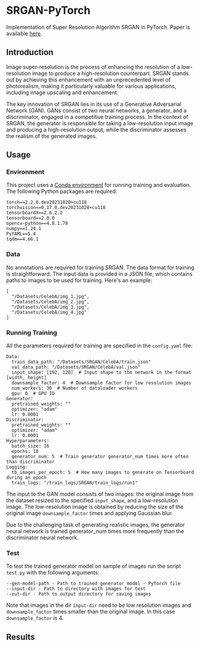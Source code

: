 # SRGAN-PyTorch
Implementation of Super Resolution Algorithm SRGAN in PyTorch. Paper is available [here](https://arxiv.org/pdf/1609.04802.pdf).

## Introduction
Image super-resolution is the process of enhancing the resolution of a low-resolution image to produce a high-resolution counterpart. SRGAN stands out by achieving this enhancement with an unprecedented level of photorealism, making it particularly valuable for various applications, including image upscaling and enhancement.

The key innovation of SRGAN lies in its use of a Generative Adversarial Network (GAN). GANs consist of two neural networks, a generator, and a discriminator, engaged in a competitive training process. In the context of SRGAN, the generator is responsible for taking a low-resolution input image and producing a high-resolution output, while the discriminator assesses the realism of the generated images.

## Usage

### Environment
This project uses a [Conda environment](https://conda.io/projects/conda/en/latest/user-guide/tasks/manage-environments.html#managing-environments) for running training and evaluation. The following Python packages are required:
```
torch==2.2.0.dev20231020+cu118
torchvision==0.17.0.dev20231020+cu118
tensorboardX==2.6.2.2
tensorboard==2.8.0
opencv-python==4.8.1.78
numpy==1.24.1
PyYAML==5.4
tqdm==4.66.1
```

### Data
No annotations are required for training SRGAN. The data format for training is straightforward. The input data is provided in a JSON file, which contains paths to images to be used for training. Here's an example:
```
[
  "/Datasets/CelebA/img_1.jpg",
  "/Datasets/CelebA/img_2.jpg",
  "/Datasets/CelebA/img_3.jpg",
  "/Datasets/CelebA/img_4.jpg"
]
```
### Running Training
All the parameters required for training are specified in the `config.yaml` file:
```
Data:
  train_data_path: "/Datasets/SRGAN/CelebA/train.json"
  val_data_path: "/Datasets/SRGAN/CelebA/val.json"
  input_shape: [192, 128]  # Input shape to the network in the format [width, height]
  downsample_factor: 4  # Downsample factor for low resolution images
  num_workers: 30  # Number of dataloader workers
  gpu: 0  # GPU ID
Generator:
  pretrained_weights: ""
  optimizer: "adam"
  lr: 0.0001
Discriminator:
  pretrained_weights: ""
  optimizer: "adam"
  lr: 0.0001
Hyperparameters:
  batch_size: 16
  epochs: 10
  generator_num: 5  # Train generator generator_num times more often than discriminator
Logging:
  tb_images_per_epoch: 5  # How many images to generate on Tensorboard during an epoch
  train_logs: "/train_logs/SRGAN/train_logs/run1"
```

The input to the GAN model consists of two images: the original image from the dataset resized to the specified `input_shape`, and a low-resolution image. The low-resolution image is obtained by reducing the size of the original image `downsample_factor` times and applying Gaussian blur.

Due to the challenging task of generating realistic images, the generator neural network is trained generator_num times more frequently than the discriminator neural network.

### Test
To test the trained generator model on sample of images run the script `test.py` with the following arguments:
```
--gen-model-path - Path to trained generator model - PyTorch file
--input-dir - Path to directory with images for test
--out-dir - Path to output directory for saving images
```
Note that images in the dir `input-dir` need to be low resolution images and `downsample_factor` times smaller than the original image. In this case `downsample_factor` is 4.

## Results
